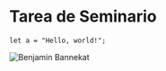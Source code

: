 # Tarea de Seminario
```{js}
let a = "Hello, world!";
```
![Benjamin Bannekat](https://octodex.github.com/images/bannekat.png)
